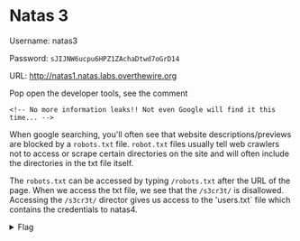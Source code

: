# Natas 3

Username: natas3

Password: ```sJIJNW6ucpu6HPZ1ZAchaDtwd7oGrD14```

URL: <http://natas1.natas.labs.overthewire.org>

Pop open the developer tools, see the comment 

`<!-- No more information leaks!! Not even Google will find it this time... -->`

When google searching, you'll often see that website descriptions/previews are blocked by a `robots.txt` file. `robot.txt` files usually tell web crawlers not to access or scrape certain directories on the site and will often include the directories in the txt file itself.

The `robots.txt` can be accessed by typing `/robots.txt` after the URL of the page. When we access the txt file, we see that the `/s3cr3t/` is disallowed. Accessing the `/s3cr3t/` director gives us access to the 'users.txt` file which contains the credentials to natas4.

<details>
    <summary>Flag</summary>
    Z9tkRkWmpt9Qr7XrR5jWRkgOU901swEZ
</details>